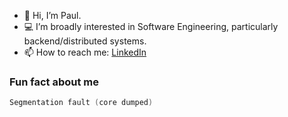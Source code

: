 - 👋 Hi, I’m Paul.
- 💻 I’m broadly interested in Software Engineering, particularly backend/distributed systems.
- 📫 How to reach me: [LinkedIn](https://www.linkedin.com/in/paul-serafimescu/)

### Fun fact about me
```c
Segmentation fault (core dumped)
```
